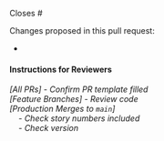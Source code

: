 Closes #

Changes proposed in this pull request:

- 

#### Instructions for Reviewers

_[All PRs] - Confirm PR template filled_  
_[Feature Branches] - Review code_  
_[Production Merges to `main`]_  
 &nbsp; &nbsp; \- _Check story numbers included_  
 &nbsp; &nbsp; \- _Check version_  
